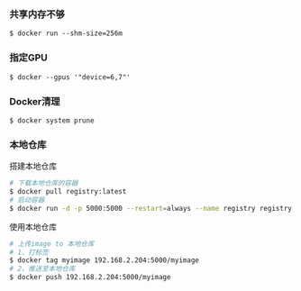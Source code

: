 ### 共享内存不够
```
$ docker run --shm-size=256m
```

### 指定GPU

```
$ docker --gpus '"device=6,7"'
```

### Docker清理
```
$ docker system prune
```

### 本地仓库
搭建本地仓库
```bash
# 下载本地仓库的容器
$ docker pull registry:latest
# 启动容器
$ docker run -d -p 5000:5000 --restart=always --name registry registry:latest
```

使用本地仓库
```bash
# 上传image to 本地仓库
# 1、打标签
$ docker tag myimage 192.168.2.204:5000/myimage
# 2、推送至本地仓库
$ docker push 192.168.2.204:5000/myimage
```
